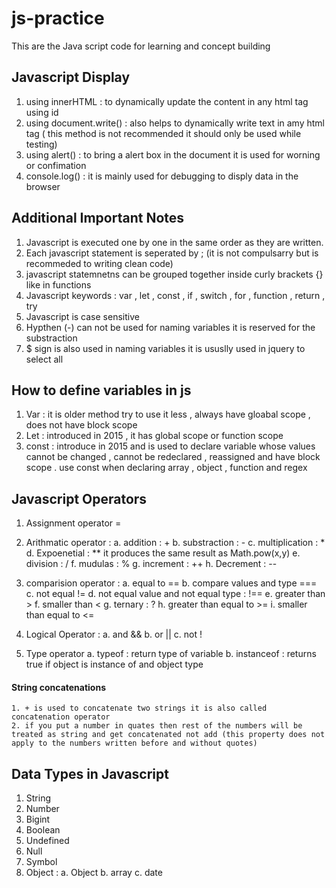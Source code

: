 # js-practice

This are the Java script code for learning and concept building


## Javascript Display 
1. using innerHTML : to dynamically update the content in any html tag using id
2. using document.write() : also helps to dynamically write text in amy html tag ( this method is not recommended it should only be used while testing)
3. using alert() : to bring a alert box in the document it is used for worning or confimation 
4. console.log() : it is mainly used for debugging to disply data in the browser

## Additional Important Notes 
1. Javascript is executed one by one in the same order as they are written.
2. Each javascript statement is seperated by ; (it is not compulsarry but is recommeded to writing clean code)
3. javascript statemnetns can be grouped together inside curly brackets {} like in functions
4. Javascript keywords : var , let , const , if , switch , for , function , return , try 
5. Javascript is case sensitive 
6. Hypthen (-) can not be used for naming variables it is reserved for the substraction
7. $ sign is also used in naming variables it is ususlly used in jquery to select all 

## How to define variables in js
1. Var : it is older method try to use it less , always have gloabal scope , does not have block scope 
2. Let : introduced in 2015 , it has global scope or function scope 
3. const : introduce in 2015 and is used to declare variable whose values cannot be changed , cannot be redeclared , reassigned and have block scope .
    use const when declaring array , object , function and regex

## Javascript Operators 

1. Assignment operator =
2. Arithmatic operator :
    a. addition : +
    b. substraction : -
    c. multiplication : *
    d. Expoenetial : ** it produces the same result as Math.pow(x,y)
    e. division : /
    f. mudulas : %
    g. increment : ++
    h. Decrement : --

3. comparision operator :
    a. equal to ==
    b. compare values and type ===
    c. not equal !=
    d. not equal value and not equal type : !==
    e. greater than >
    f. smaller than <
    g. ternary : ?
    h. greater than equal to >=
    i. smaller than equal to <= 

4. Logical Operator :
    a. and &&
    b. or ||
    c. not !

5. Type operator
    a. typeof : return type of variable
    b. instanceof : returns true if object is instance of and object type



#### String concatenations
    1. + is used to concatenate two strings it is also called concatenation operator
    2. if you put a number in quates then rest of the numbers will be treated as string and get concatenated not add (this property does not apply to the numbers written before and without quotes)

## Data Types in Javascript
1. String
2. Number
3. Bigint
4. Boolean
5. Undefined
6. Null
7. Symbol
8. Object : 
    a. Object
    b. array
    c. date

